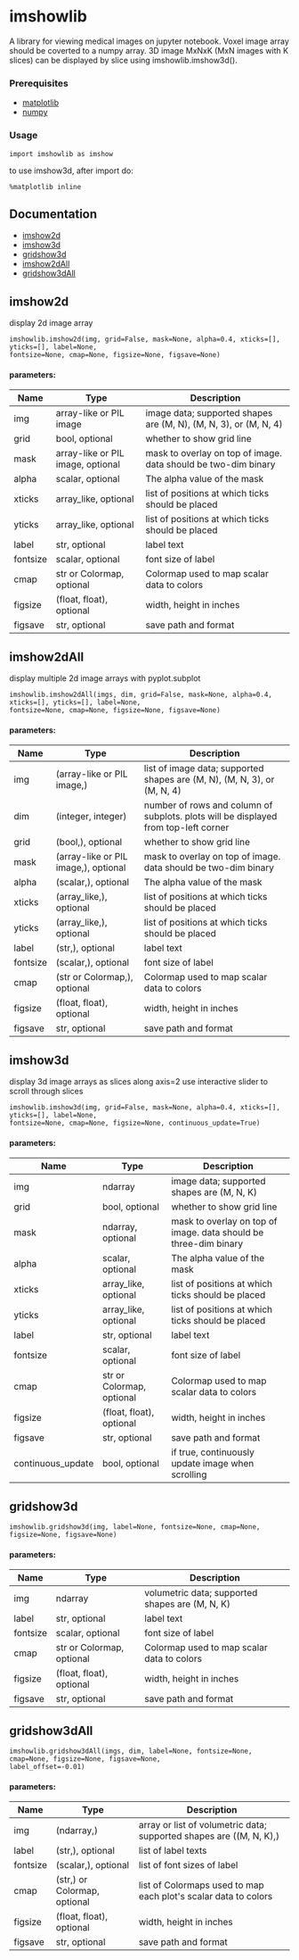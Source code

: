 # imshowlib

A library for viewing medical images on jupyter notebook. Voxel image array should be coverted to a numpy array. 3D image MxNxK (MxN images with K slices) can be displayed by slice using imshowlib.imshow3d(). 

### Prerequisites

* [matplotlib](https://matplotlib.org/)
* [numpy](https://numpy.org/)

### Usage
```
import imshowlib as imshow
```
to use imshow3d, after import do:
```
%matplotlib inline
```


## Documentation
* [imshow2d](#imshow2d)
* [imshow3d](#imshow3d)
* [gridshow3d](#gridshow3d)
* [imshow2dAll](#imshow2dAll)
* [gridshow3dAll](#gridshow3dAll)


## imshow2d
display 2d image array
```
imshowlib.imshow2d(img, grid=False, mask=None, alpha=0.4, xticks=[], yticks=[], label=None, 
fontsize=None, cmap=None, figsize=None, figsave=None)
```
#### parameters:
| Name          | Type                              | Description                                                      |
| ------------- | --------------------------------- | ---------------------------------------------------------------- |
| img           | array-like or PIL image           | image data; supported shapes are (M, N), (M, N, 3), or (M, N, 4) |
| grid          | bool, optional                    | whether to show grid line                                        |
| mask          | array-like or PIL image, optional | mask to overlay on top of image. data should be two-dim binary   |
| alpha         | scalar, optional                  | The alpha value of the mask                                      |
| xticks        | array_like, optional              | list of positions at which ticks should be placed                |
| yticks        | array_like, optional              | list of positions at which ticks should be placed                |
| label         | str, optional                     | label text                                                       |
| fontsize      | scalar, optional                  | font size of label                                               |
| cmap          | str or Colormap, optional         | Colormap used to map scalar data to colors                       |
| figsize       | (float, float), optional          | width, height in inches                                          |
| figsave       | str, optional                     | save path and format                                             |


## imshow2dAll
display multiple 2d image arrays with pyplot.subplot
```
imshowlib.imshow2dAll(imgs, dim, grid=False, mask=None, alpha=0.4, xticks=[], yticks=[], label=None, 
fontsize=None, cmap=None, figsize=None, figsave=None)
```
#### parameters:
| Name          | Type                                 | Description                                                      |
| ------------- | ------------------------------------ | ---------------------------------------------------------------- |
| img           | (array-like or PIL image,)           | list of image data; supported shapes are (M, N), (M, N, 3), or (M, N, 4) |
| dim           | (integer, integer)                   | number of rows and column of subplots. plots will be displayed from top-left corner |
| grid          | (bool,), optional                    | whether to show grid line                                        |
| mask          | (array-like or PIL image,), optional | mask to overlay on top of image. data should be two-dim binary   |
| alpha         | (scalar,), optional                  | The alpha value of the mask                                      |
| xticks        | (array_like,), optional              | list of positions at which ticks should be placed                |
| yticks        | (array_like,), optional              | list of positions at which ticks should be placed                |
| label         | (str,), optional                     | label text                                                       |
| fontsize      | (scalar,), optional                  | font size of label                                               |
| cmap          | (str or Colormap,), optional         | Colormap used to map scalar data to colors                       |
| figsize       | (float, float), optional             | width, height in inches                                          |
| figsave       | str, optional                        | save path and format                                             |


## imshow3d
display 3d image arrays as slices along axis=2
use interactive slider to scroll through slices
```
imshowlib.imshow3d(img, grid=False, mask=None, alpha=0.4, xticks=[], yticks=[], label=None, 
fontsize=None, cmap=None, figsize=None, continuous_update=True)
```
#### parameters:
| Name              | Type                              | Description                                                      |
| ----------------- | --------------------------------- | ---------------------------------------------------------------- |
| img               | ndarray                           | image data; supported shapes are (M, N, K)                       |
| grid              | bool, optional                    | whether to show grid line                                        |
| mask              | ndarray, optional                 | mask to overlay on top of image. data should be three-dim binary |
| alpha             | scalar, optional                  | The alpha value of the mask                                      |
| xticks            | array_like, optional              | list of positions at which ticks should be placed                |
| yticks            | array_like, optional              | list of positions at which ticks should be placed                |
| label             | str, optional                     | label text                                                       |
| fontsize          | scalar, optional                  | font size of label                                               |
| cmap              | str or Colormap, optional         | Colormap used to map scalar data to colors                       |
| figsize           | (float, float), optional          | width, height in inches                                          |
| figsave           | str, optional                     | save path and format                                             |
| continuous_update | bool, optional                    | if true, continuously update image when scrolling                |



## gridshow3d
```
imshowlib.gridshow3d(img, label=None, fontsize=None, cmap=None, figsize=None, figsave=None)
```
#### parameters:
| Name              | Type                              | Description                                                      |
| ----------------- | --------------------------------- | ---------------------------------------------------------------- |
| img               | ndarray                           | volumetric data; supported shapes are (M, N, K)                  |
| label             | str, optional                     | label text                                                       |
| fontsize          | scalar, optional                  | font size of label                                               |
| cmap              | str or Colormap, optional         | Colormap used to map scalar data to colors                       |
| figsize           | (float, float), optional          | width, height in inches                                          |
| figsave           | str, optional                     | save path and format                                             |

## gridshow3dAll
```
imshowlib.gridshow3dAll(imgs, dim, label=None, fontsize=None, cmap=None, figsize=None, figsave=None, 
label_offset=-0.01)
```
#### parameters:
| Name              | Type                              | Description                                                      |
| ----------------- | --------------------------------- | ---------------------------------------------------------------- |
| img               | (ndarray,)                        | array or list of volumetric data; supported shapes are ((M, N, K),)                  |
| label             | (str,), optional                  | list of label texts                                               |
| fontsize          | (scalar,), optional               | list of font sizes of label                                       |
| cmap              | (str,) or Colormap, optional      | list of Colormaps used to map each plot's scalar data to colors   |
| figsize           | (float, float), optional          | width, height in inches                                          |
| figsave           | str, optional                     | save path and format                                             |
